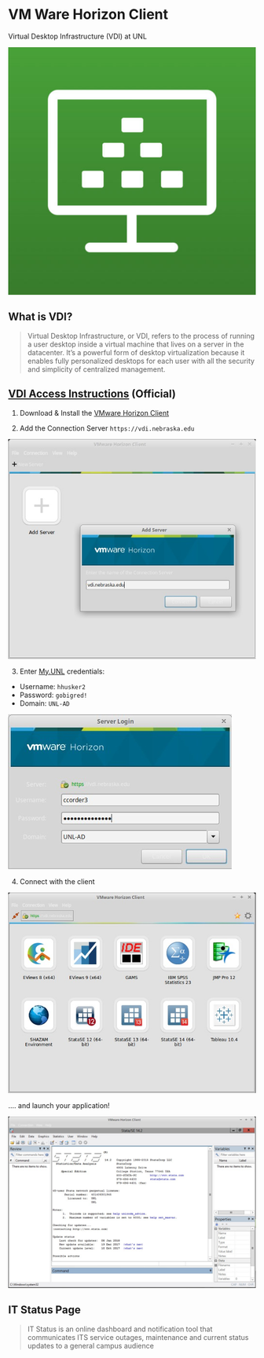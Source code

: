 # VM Ware Horizon Client
Virtual Desktop Infrastructure (VDI) at UNL

![vmware-desktop-client](https://github.com/Infinite-Actuary/VMWare-Horizon-Client/blob/master/images/vmware-horizon-client.jpg)

## What is VDI?

> Virtual Desktop Infrastructure, or VDI, refers to the process of running a user desktop inside a virtual machine that lives on a server in the datacenter. It’s a powerful form of desktop virtualization because it enables fully personalized desktops for each user with all the security and simplicity of centralized management.

## [VDI Access Instructions](https://its.unl.edu/services/desktop-virtualization/vdi-access-instructions) (Official)

1. Download & Install the [VMware Horizon Client](https://my.vmware.com/en/web/vmware/info/slug/desktop_end_user_computing/vmware_horizon_clients/4_0)

2. Add the Connection Server `https://vdi.nebraska.edu`

![vmware-add-server](https://github.com/Infinite-Actuary/VMWare-Horizon-Client/blob/master/images/vmware-add-server.jpg)

3. Enter [My.UNL](http://its.unl.edu/lms) credentials:
* Username: `hhusker2`
* Password: `gobigred!`
* Domain: `UNL-AD`

![vmware-server-login](https://github.com/Infinite-Actuary/VMWare-Horizon-Client/blob/master/images/vmware-server-login.jpg)

4. Connect with the client

![vmware-client-open](https://github.com/Infinite-Actuary/VMWare-Horizon-Client/blob/master/images/vmware-client-open.jpg)

.... and launch your application!

![vmware-stata14](https://github.com/Infinite-Actuary/VMWare-Horizon-Client/blob/master/images/vmware-stata14.jpg)

## IT Status Page



> IT Status is an online dashboard and notification tool that communicates ITS service outages, maintenance and current status updates to a general campus audience
